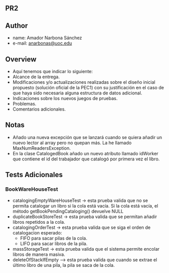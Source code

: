 ## PR2

## Author
- name: Amador Narbona Sánchez
- e-mail: anarbonas@uoc.edu

## 
## Overview

- Aquí tenemos que indicar lo siguiente:
- Alcance de la entrega.
- Modificaciones y/o actualizaciones realizadas sobre el diseño inicial propuesto (solución oficial de la PEC1) con su justificación en el caso de que haya sido necesaria alguna estructura de datos adicional.
- Indicaciones sobre los nuevos juegos de pruebas.
- Problemas.
- Comentarios adicionales.

## Notas
- Añado una nueva excepción que se lanzará cuando se quiera añadir un nuevo lector al array pero no quepan más. La he llamado MaxNumReadersException.
- En la clase CatalogedBook añado un nuevo atributo llamado idWorker que contiene el id del trabajador que catalogó por primera vez el libro.

## Tests Adicionales

### BookWareHouseTest
- catalogingEmptyWareHouseTest -> esta prueba valida que no se permita catalogar un libro si la cola está vacía. Si la cola está vacía, el método getBookPendingCataloging() devuelve NULL
- duplicateBookStoreTest -> esta prueba valida que se permitan añadir libros repetidos a la cola.
- catalogingOrderTest -> esta prueba valida que se siga el orden de catalogacion esperado:
  - FIFO para sacar pilas de la cola.
  - LIFO para sacar libros de la pila.
- massStorageTest -> esta prueba valida que el sistema permite encolar libros de manera masiva.
- deleteOfStackIfEmpty --> esta prueba valida que cuando se extrae el último libro de una pila, la pila se saca de la cola.



